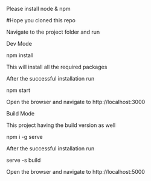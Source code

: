 Please install node & npm

#Hope you cloned this repo

Navigate to the project folder and run

Dev Mode

npm install

This will install all the required packages

After the successful installation run

npm start

Open the browser and navigate to http://localhost:3000


Build Mode

This project having the build version as well

npm i -g serve


After the successful installation run

serve -s build


Open the browser and navigate to http://localhost:5000
